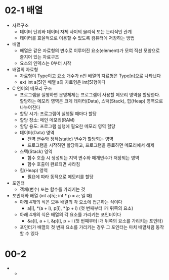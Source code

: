 ﻿# 02-1 배열
* 자료구조 
    + 데이터 단위와 데이터 자체 사이의 물리적 또는 논리적인 관계
    + 데이터를 효율적으로 이용할 수 있도록 컴퓨터에 저장하는 방법
* 배열
    + 배열은 같은 자료형의 변수로 이루어진 요소(element)가 모여 직선 모양으로 줄지어 있는 자료구조
    + 요소의 인덱스는 0부터 시작
* 배열의 자료형
    + 자료형이 Type이고 요소 개수가 n인 배열의 자료형은 Type[n]으로 나타낸다
    + ex) int a[5]인 배열 a의 자료형은 int[5]형이다
* C 언어의 메모리 구조
    + 프로그램을 실행하면 운영체제는 프로그램이 사용할 메모리 영역을 할당한다. 할당하는 메모리 영역은 크게 데이터(Data), 스택(Stack), 힙(Heap) 영역으로 나누어진다
    + 할당 시기: 프로그램이 실행될 때마다 할당
    + 할당 장소: 메인 메모리(RAM)
    + 할당 용도: 프로그램 실행에 필요한 메모리 영역 할당
    + 데이터(Data) 영역
        + 전역 변수와 정적(static) 변수가 할당되는 영역
        + 프로그램을 시작하면 할당하고, 프로그램을 종료하면 메모리에서 해제
    + 스택(Stack) 영역
        + 함수 호출 시 생성되는 지역 변수와 매개변수가 저장되는 영역
        + 함수 호출이 완료되면 사라짐
    + 힙(Heap) 영역
        + 필요에 따라 동적으로 메모리를 할당
* 포인터
    + 객체(변수) 또는 함수를 가리키는 것
* 포인터와 배열 (int a[5]; int * p = a; 일 때)
    + 아래 4개의 식은 모두 배열의 각 요소에 접근하는 식이다
        + a[i], *(a + i), p[i], *(p + i) (첫 번째부터 i개 뒤쪽의 요소)
    + 아래 4개의 식은 배열의 각 요소를 가리키는 포인터이다
        + &a[i], a + i, &p[i], p + i (첫 번째부터 i개 뒤쪽의 요소를 가리키는 포인터)
    + 포인터가 배열의 첫 번째 요소를 가리키는 경우 그 포인터는 마치 배열처럼 동작할 수 있다

# 00-2 
* 
    + 
